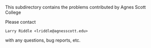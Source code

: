 This subdirectory contains the problems contributed by Agnes Scott College

Please contact

	Larry Riddle <lriddle@agnesscott.edu>

with any questions, bug reports, etc.
